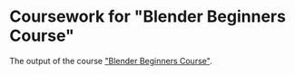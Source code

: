 # Coursework for "Blender Beginners Course"

The output of the course ["Blender Beginners Course"](https://academy.cgboost.com/courses/resources/lectures/14321523).
